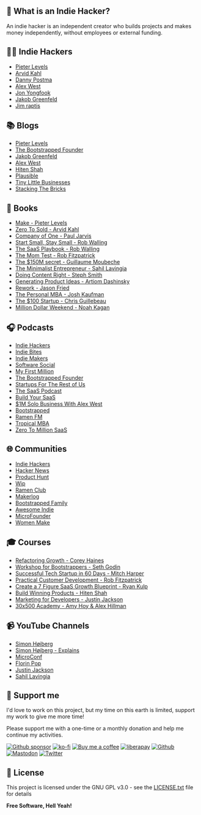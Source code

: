 ## 🤔 What is an Indie Hacker?

An indie hacker is an independent creator who builds projects and makes money independently, without employees or external funding.

## 🧑‍💻 Indie Hackers

- [Pieter Levels](https://twitter.com/levelsio)
- [Arvid Kahl](https://twitter.com/arvidkahl)
- [Danny Postma](https://twitter.com/dannypostmaa)
- [Alex West](https://twitter.com/alexwestco)
- [Jon Yongfook](https://twitter.com/yongfook)
- [Jakob Greenfeld](https://twitter.com/jakobgreenfeld)
- [Jim raptis](https://twitter.com/d__raptis)

## 📚 Blogs

- [Pieter Levels](https://levels.io/blog/)
- [The Bootstrapped Founder](https://thebootstrappedfounder.com/)
- [Jakob Greenfeld](https://jakobgreenfeld.com/)
- [Alex West](https://www.alexwest.co/)
- [Hiten Shah](https://hitenism.com/)
- [Plausible](https://plausible.io/blog)
- [Tiny Little Businesses](https://tinylittlebusinesses.com/)
- [Stacking The Bricks](https://stackingthebricks.com/)

## 📖 Books

- [Make - Pieter Levels](https://readmake.com/)
- [Zero To Sold - Arvid Kahl](https://zerotosold.com/)
- [Company of One - Paul Jarvis](https://amzn.to/3TQOGpo)
- [Start Small, Stay Small - Rob Walling](https://amzn.to/3DwdgGN)
- [The SaaS Playbook - Rob Walling](https://saasplaybook.com/)
- [The Mom Test - Rob Fitzpatrick](https://momtestbook.com/)
- [The $150M secret - Guillaume Moubeche](https://guillaumemoubeche.com/the-150m-dollar-secret)
- [The Minimalist Entrepreneur - Sahil Lavingia](https://minimalistentrepreneur.com/)
- [Doing Content Right - Steph Smith](https://doingcontentright.com/)
- [Generating Product Ideas - Artiom Dashinsky](https://productideasbook.com/)
- [Rework - Jason Fried](https://amzn.to/3TU4Luk)
- [The Personal MBA - Josh Kaufman](https://amzn.to/3N784fr)
- [The $100 Startup - Chris Guillebeau](https://amzn.to/3DtGIfe)
- [Million Dollar Weekend - Noah Kagan](https://amazon.com/dp/059353977X/)

## 🎧 Podcasts

- [Indie Hackers](https://share.transistor.fm/s/0723051d)
- [Indie Bites](https://indiebites.com/)
- [Indie Makers](https://anchor.fm/indiemakers)
- [Software Social](https://share.transistor.fm/s/c7c55be2)
- [My First Million](https://mfmpod.com/)
- [The Bootstrapped Founder](https://thebootstrappedfounder.com/podcast/)
- [Startups For The Rest of Us](https://www.startupsfortherestofus.com/)
- [The SaaS Podcast](https://saasclub.io/saas-podcast/)
- [Build Your SaaS](https://saas.transistor.fm/)
- [$1M Solo Business With Alex West](https://pod.link/1644673441)
- [Bootstrapped](https://bootstrapped.fm/)
- [Ramen FM](https://www.ramen.fm/)
- [Tropical MBA](https://www.tropicalmba.com/)
- [Zero To Million SaaS](https://zerotomillionsaas.com/)

## 🌐 Communities

- [Indie Hackers](https://indiehackers.com)
- [Hacker News](https://news.ycombinator.com)
- [Product Hunt](https://producthunt.com)
- [Wip](https://wip.co)
- [Ramen Club](https://ramenclub.so/)
- [Makerlog](https://getmakerlog.com/)
- [Bootstrapped Family](https://bootstrappedfamily.com/)
- [Awesome Indie](https://awesomeindie.com/)
- [MicroFounder](https://microfounder.com/)
- [Women Make](https://womenmake.com/)

## 🎓 Courses

- [Refactoring Growth - Corey Haines](https://swipefiles.com/refactoring-growth)
- [Workshop for Bootstrappers - Seth Godin](https://udemy.com/course/workshop-for-bootstrappers/)
- [Successful Tech Startup in 60 Days - Mitch Harper](https://foundr.com/60ds-public-sp)
- [Practical Customer Development - Rob Fitzpatrick](https://udemy.com/course/practical-customer-development/)
- [Create a 7 Figure SaaS Growth Blueprint - Ryan Kulp](https://growthcourse.teachable.com/)
- [Build Winning Products - Hiten Shah](https://app.producthabits.com/)
- [Marketing for Developers - Justin Jackson](https://devmarketing.xyz/)
- [30x500 Academy - Amy Hoy & Alex Hillman](https://30x500.com)

## 📹 YouTube Channels

- [Simon Høiberg](https://youtube.com/c/SimonHoiberg/videos)
- [Simon Høiberg - Explains](https://youtube.com/@SimonHoibergExplains/videos)
- [MicroConf](https://youtube.com/c/MicroConf/videos)
- [Florin Pop](https://youtube.com/c/FlorinPop/videos)
- [Justin Jackson](https://youtube.com/c/JustinJackson/videos)
- [Sahil Lavingia](https://youtube.com/@sahil_lavingia/videos)

## 🎁 Support me

I'd love to work on this project, but my time on this earth is limited, support my work to give me more time!

Please support me with a one-time or a monthly donation and help me continue my activities.

[![Github sponsor](https://img.shields.io/badge/github-Support%20my%20work-lightgrey?style=social&logo=github)](https://github.com/sponsors/johackim/)
[![ko-fi](https://img.shields.io/badge/ko--fi-Support%20my%20work-lightgrey?style=social&logo=ko-fi)](https://ko-fi.com/johackim)
[![Buy me a coffee](https://img.shields.io/badge/Buy%20me%20a%20coffee-Support%20my%20work-lightgrey?style=social&logo=buy%20me%20a%20coffee&logoColor=%23FFDD00)](https://buymeacoffee.com/johackim)
[![liberapay](https://img.shields.io/badge/liberapay-Support%20my%20work-lightgrey?style=social&logo=liberapay&logoColor=%23F6C915)](https://liberapay.com/johackim/donate)
[![Github](https://img.shields.io/github/followers/johackim?label=Follow%20me&style=social)](https://github.com/johackim)
[![Mastodon](https://img.shields.io/mastodon/follow/1631?domain=https%3A%2F%2Fmastodon.ethibox.fr&style=social)](https://mastodon.ethibox.fr/@johackim)
[![Twitter](https://img.shields.io/twitter/follow/_johackim?style=social)](https://twitter.com/_johackim)

## 📜 License

This project is licensed under the GNU GPL v3.0 - see the [LICENSE.txt](https://raw.githubusercontent.com/johackim/awesome-indiehackers/master/LICENSE.txt) file for details

**Free Software, Hell Yeah!**
